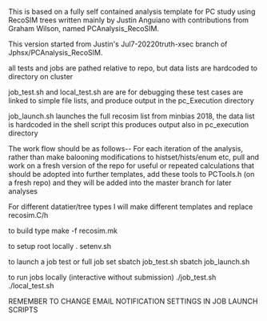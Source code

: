 This is based on a fully self contained analysis template for PC study 
using RecoSIM trees written mainly by Justin Anguiano with contributions from Graham Wilson, 
named PCAnalysis_RecoSIM.

This version started from Justin's Jul7-20220truth-xsec branch of Jphsx/PCAnalysis_RecoSIM.

all tests and jobs are pathed relative to repo, but data lists are hardcoded to directory on cluster

job_test.sh and local_test.sh are are for debugging
these test cases are linked to simple file lists, and produce output in the pc_Execution directory

job_launch.sh launches the full recosim list from minbias 2018, the data list is hardcoded in the shell script
this produces output also in pc_execution directory

The work flow should be as follows--
	For each iteration of the analysis, rather than make balooning modifications to histset/hists/enum etc, pull and work on a fresh version of the repo
	for useful or repeated calculations that should be adopted into further templates, add these tools to PCTools.h (on a fresh repo) and they will be added into the master branch for later analyses


For different datatier/tree types I will make different templates and replace recosim.C/h

to build type
make -f recosim.mk

to setup root locally 
. setenv.sh


to launch a job test or full job set
sbatch job_test.sh
sbatch job_launch.sh

to run jobs locally (interactive without submission)
./job_test.sh
./local_test.sh


REMEMBER TO CHANGE EMAIL NOTIFICATION SETTINGS IN JOB LAUNCH SCRIPTS
